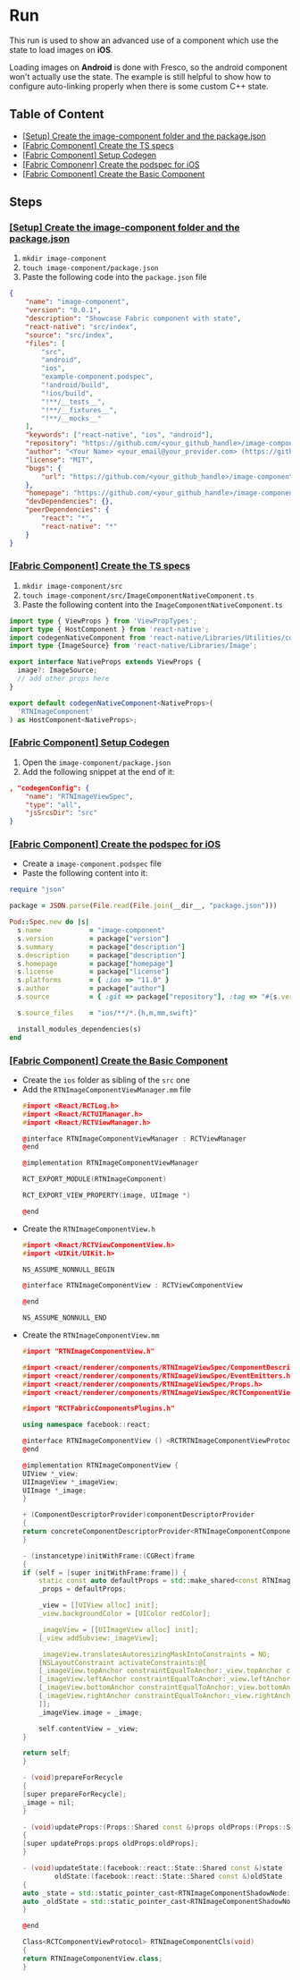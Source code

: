 # Run

This run is used to show an advanced use of a component which use the state to load images on **iOS**.

Loading images on **Android** is done with Fresco, so the android component won't actually use the state. The example is still helpful to show how to configure auto-linking properly when there is some custom C++ state.

## Table of Content

* [[Setup] Create the image-component folder and the package.json](#setup)
* [[Fabric Component] Create the TS specs](#ts-specs)
* [[Fabric Component] Setup Codegen](#codegen)
* [[Fabric Componenr] Create the podspec for iOS](#ios-podspec)
* [[Fabric Component] Create the Basic Component](#ios-basic)

## Steps

### <a name="setup">[[Setup] Create the image-component folder and the package.json]()

1. `mkdir image-component`
2. `touch image-component/package.json`
3. Paste the following code into the `package.json` file
```json
{
    "name": "image-component",
    "version": "0.0.1",
    "description": "Showcase Fabric component with state",
    "react-native": "src/index",
    "source": "src/index",
    "files": [
        "src",
        "android",
        "ios",
        "example-component.podspec",
        "!android/build",
        "!ios/build",
        "!**/__tests__",
        "!**/__fixtures__",
        "!**/__mocks__"
    ],
    "keywords": ["react-native", "ios", "android"],
    "repository": "https://github.com/<your_github_handle>/image-component",
    "author": "<Your Name> <your_email@your_provider.com> (https://github.com/<your_github_handle>)",
    "license": "MIT",
    "bugs": {
        "url": "https://github.com/<your_github_handle>/image-component/issues"
    },
    "homepage": "https://github.com/<your_github_handle>/image-component#readme",
    "devDependencies": {},
    "peerDependencies": {
        "react": "*",
        "react-native": "*"
    }
}
```

### <a name="ts-import" />[[Fabric Component] Create the TS specs]()

1. `mkdir image-component/src`
1. `touch image-component/src/ImageComponentNativeComponent.ts`
1. Paste the following content into the `ImageComponentNativeComponent.ts`
```ts
import type { ViewProps } from 'ViewPropTypes';
import type { HostComponent } from 'react-native';
import codegenNativeComponent from 'react-native/Libraries/Utilities/codegenNativeComponent';
import type {ImageSource} from 'react-native/Libraries/Image';

export interface NativeProps extends ViewProps {
  image?: ImageSource;
  // add other props here
}

export default codegenNativeComponent<NativeProps>(
  'RTNImageComponent'
) as HostComponent<NativeProps>;
```

### <a name="codegen" />[[Fabric Component] Setup Codegen]()

1. Open the `image-component/package.json`
2. Add the following snippet at the end of it:
```json
, "codegenConfig": {
    "name": "RTNImageViewSpec",
    "type": "all",
    "jsSrcsDir": "src"
}
```

### <a name="ios-podspec" />[[Fabric Component] Create the podspec for iOS]()

* Create a `image-component.podspec` file
* Paste the following content into it:

```ruby
require "json"

package = JSON.parse(File.read(File.join(__dir__, "package.json")))

Pod::Spec.new do |s|
  s.name            = "image-component"
  s.version         = package["version"]
  s.summary         = package["description"]
  s.description     = package["description"]
  s.homepage        = package["homepage"]
  s.license         = package["license"]
  s.platforms       = { :ios => "11.0" }
  s.author          = package["author"]
  s.source          = { :git => package["repository"], :tag => "#{s.version}" }

  s.source_files    = "ios/**/*.{h,m,mm,swift}"

  install_modules_dependencies(s)
end
```

### <a name="ios-basic" />[[Fabric Component] Create the Basic Component]()

* Create the `ios` folder as sibling of the `src` one
* Add the `RTNImageComponentViewManager.mm` file
    ```cpp
    #import <React/RCTLog.h>
    #import <React/RCTUIManager.h>
    #import <React/RCTViewManager.h>

    @interface RTNImageComponentViewManager : RCTViewManager
    @end

    @implementation RTNImageComponentViewManager

    RCT_EXPORT_MODULE(RTNImageComponent)

    RCT_EXPORT_VIEW_PROPERTY(image, UIImage *)

    @end
    ```
* Create the `RTNImageComponentView.h`
    ```cpp
    #import <React/RCTViewComponentView.h>
    #import <UIKit/UIKit.h>

    NS_ASSUME_NONNULL_BEGIN

    @interface RTNImageComponentView : RCTViewComponentView

    @end

    NS_ASSUME_NONNULL_END
    ```
* Create the `RTNImageComponentView.mm`
    ```cpp
    #import "RTNImageComponentView.h"

    #import <react/renderer/components/RTNImageViewSpec/ComponentDescriptors.h>
    #import <react/renderer/components/RTNImageViewSpec/EventEmitters.h>
    #import <react/renderer/components/RTNImageViewSpec/Props.h>
    #import <react/renderer/components/RTNImageViewSpec/RCTComponentViewHelpers.h>

    #import "RCTFabricComponentsPlugins.h"

    using namespace facebook::react;

    @interface RTNImageComponentView () <RCTRTNImageComponentViewProtocol>
    @end

    @implementation RTNImageComponentView {
    UIView *_view;
    UIImageView *_imageView;
    UIImage *_image;
    }

    + (ComponentDescriptorProvider)componentDescriptorProvider
    {
    return concreteComponentDescriptorProvider<RTNImageComponentComponentDescriptor>();
    }

    - (instancetype)initWithFrame:(CGRect)frame
    {
    if (self = [super initWithFrame:frame]) {
        static const auto defaultProps = std::make_shared<const RTNImageComponentProps>();
        _props = defaultProps;

        _view = [[UIView alloc] init];
        _view.backgroundColor = [UIColor redColor];

        _imageView = [[UIImageView alloc] init];
        [_view addSubview:_imageView];

        _imageView.translatesAutoresizingMaskIntoConstraints = NO;
        [NSLayoutConstraint activateConstraints:@[
        [_imageView.topAnchor constraintEqualToAnchor:_view.topAnchor constant:10],
        [_imageView.leftAnchor constraintEqualToAnchor:_view.leftAnchor constant:10],
        [_imageView.bottomAnchor constraintEqualToAnchor:_view.bottomAnchor constant:-10],
        [_imageView.rightAnchor constraintEqualToAnchor:_view.rightAnchor constant:-10],
        ]];
        _imageView.image = _image;

        self.contentView = _view;
    }

    return self;
    }

    - (void)prepareForRecycle
    {
    [super prepareForRecycle];
    _image = nil;
    }

    - (void)updateProps:(Props::Shared const &)props oldProps:(Props::Shared const &)oldProps
    {
    [super updateProps:props oldProps:oldProps];
    }

    - (void)updateState:(facebook::react::State::Shared const &)state
            oldState:(facebook::react::State::Shared const &)oldState
    {
    auto _state = std::static_pointer_cast<RTNImageComponentShadowNode::ConcreteState const>(state);
    auto _oldState = std::static_pointer_cast<RTNImageComponentShadowNode::ConcreteState const>(oldState);
    }

    @end

    Class<RCTComponentViewProtocol> RTNImageComponentCls(void)
    {
    return RTNImageComponentView.class;
    }
    ```

